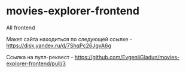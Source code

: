 # movies-explorer-frontend

All frontend

Макет сайта находиться по следующей ссылке - https://disk.yandex.ru/d/7ShqPc26JgvA6g

Ссылка на пулл-реквест - https://github.com/EvgeniiGladun/movies-explorer-frontend/pull/3